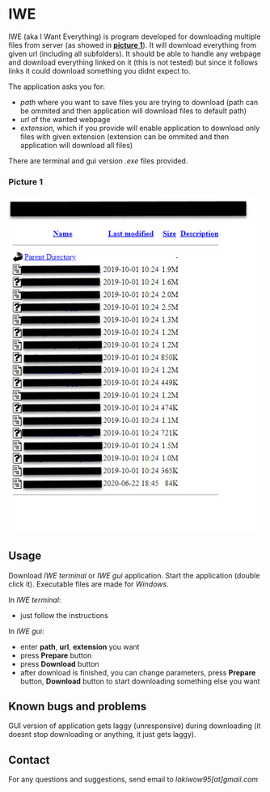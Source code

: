 # IWE

IWE (aka I Want Everything) is program developed for downloading multiple files from server (as showed in **[picture 1](###picture-1)**). It will download everything from given url (including all subfolders). It should be able to handle any webpage and download everything linked on it (this is not tested) but since it follows links it could download something you didnt expect to. 

The application asks you for:  
- *path* where you want to save files you are trying to download (path can be ommited and then application will download files to default path) 
- *url* of the wanted webpage  
- *extension*, which if you provide will enable application to download only files with given extension (extension can be ommited and then application will download all files)

There are terminal and gui version *.exe* files provided.

### Picture 1
![alt text](picture.jpg)

## Usage

Download *IWE terminal* or *IWE gui* application.
Start the application (double click it). Executable files are made for *Windows*.

In *IWE terminal*:  
- just follow the instructions  

In *IWE gui*:  
- enter **path**, **url**, **extension** you want  
- press **Prepare** button
- press **Download** button
- after download is finished, you can change parameters, press **Prepare** button, **Download** button to start downloading something else you want

## Known bugs and problems

GUI version of application gets laggy (unresponsive) during downloading (it doesnt stop downloading or anything, it just gets laggy).

## Contact

For any questions and suggestions, send email to *lakiwow95[at]gmail.com*